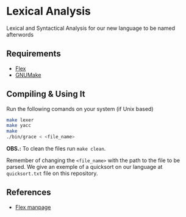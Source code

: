 # Lexical Analysis
Lexical and Syntactical Analysis for our new language to be named afterwords

## Requirements

+ [Flex](https://www.gnu.org/software/flex/)
+ [GNUMake](http://gnu.org/software/make)

## Compiling & Using It

Run the following comands on your system (if Unix based)

```bash
make lexer
make yacc
make
./bin/grace < <file_name>
```

**OBS.:** To clean the files run `make clean`.

Remember of changing the `<file_name>` with the path to the file to be parsed.
We give an exemple of a quicksort on our language at `quicksort.txt` file on this repository.

## References

+ [Flex manpage](http://dinosaur.compilertools.net/flex/manpage.html)
